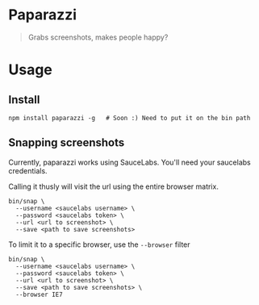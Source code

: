 # Paparazzi

> Grabs screenshots, makes people happy?

# Usage

## Install

    npm install paparazzi -g   # Soon :) Need to put it on the bin path 

## Snapping screenshots

Currently, paparazzi works using SauceLabs. You'll need your saucelabs credentials.

Calling it thusly will visit the url using the entire browser matrix.

    bin/snap \
      --username <saucelabs username> \
      --password <saucelabs token> \
      --url <url to screenshot> \
      --save <path to save screenshots>

To limit it to a specific browser, use the `--browser` filter

    bin/snap \
      --username <saucelabs username> \
      --password <saucelabs token> \
      --url <url to screenshot> \
      --save <path to save screenshots> \
      --browser IE7

